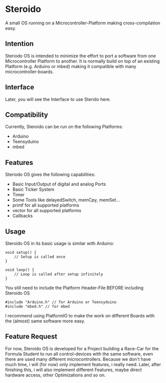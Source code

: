 # Steroido
A small OS running on a Microcontroller-Platform making cross-compilation easy.

## Intention
Steriodo OS is intended to minimize the effort to port a software from one Microcontroller Platform to another. It is normally build on top of an existing Platform (e.g. Arduino or mbed) making it compatible with many microcontroller-boards.

## Interface
Later, you will see the Interface to use Sterido here.

## Compatibility
Currently, Steroido can be run on the following Platforms:
- Arduino
- Teensyduino
- mbed

## Features
Steriodo OS gives the following capabilities:
- Basic Input/Output of digital and analog Ports
- Basic Ticker System
- Timer
- Some Tools like delayedSwitch, memCpy, memSet...
- printf for all supported platforms
- vector for all supported platforms
- Callbacks

## Usage
Steroido OS in its basic usage is similar with Arduino:

    void setup() {
        // Setup is called once
    }
  
    void loop() {
        // Loop is called after setup infinitely
    }

You still need to include the Platform Header-File BEFORE including Steroido OS

    #include "Arduino.h" // for Arduino or Teensyduino
    #include "mbed.h" // for mbed

I recommend using PlatformIO to make the work on different Boards with the (almost) same software more easy.

## Feature Request
For now, Steroido OS is developed for a Project building a Race-Car for the Formula Student to run all control-devices with the same software, even there are used many different microcontrollers. Because we don't have much time, i will (for now) only implement features, i really need. Later, after finishing this, i will also implement different Features, maybe direct hardware access, other Optimizations and so on. 
